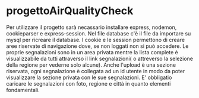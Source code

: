 ﻿# progettoAirQualityCheck


Per utilizzare il progetto sarà necassario installare express, nodemon, cookieparser e express-session.
Nel file database c'è il file da importare su mysql per ricreare il database.
I cookie e le session permettono di creare aree riservate di navigazione dove, se non loggati non si può accedere.
Le proprie segnalazioni sono in un area privata mentre la lista complete è visualizzabile da tutti attraverso il link segnalazioni( o attreverso la selezione della regione per vederne solo alcune).
Anche l'upload è una sezione riservata, ogni segnalazione è collegata ad un id utente in modo da poter visualizzare la sezione privata con le sue segnalazioni.
E' obbligatio caricare le segnalazioni con foto, regione e città in quanto elementi fondamentali.
